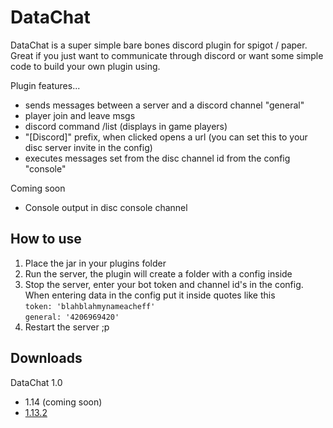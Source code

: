 # DataChat

DataChat is a super simple bare bones discord plugin for spigot / paper. Great if you just want to communicate through discord or want some simple code to build your own plugin using.

Plugin features... 
 - sends messages between a server and a discord channel "general"
 - player join and leave msgs
 - discord command /list (displays in game players)
 - "[Discord]" prefix, when clicked opens a url (you can set this to your disc server invite in the config) 
 - executes messages set from the disc channel id from the config "console"

Coming soon
 - Console output in disc console channel

## How to use

 1. Place the jar in your plugins folder 
 2. Run the server, the plugin will create a folder with a config inside
 3. Stop the server, enter your bot token and channel id's in the config. <br />
  When entering data in the config put it inside quotes like this <br />
  `token: 'blahblahmynameacheff'` <br />
  `general: '4206969420'`
 5. Restart the server ;p


## Downloads
DataChat 1.0
 - 1.14 (coming soon)
 - [1.13.2](https://www.dropbox.com/s/mmmqwc86j3n9ptu/DataChat-1.0.jar?dl=0)
